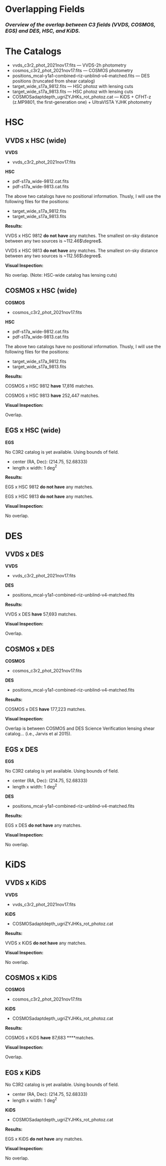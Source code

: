 # Overlapping Fields
### <em> Overview of the overlap between C3 fields (VVDS, COSMOS, EGS) and DES, HSC, and KiDS. </em> 

# The Catalogs

- vvds_c3r2_phot_2021nov17.fits — VVDS-2h photometry
- cosmos_c3r2_phot_2021nov17.fits — COSMOS photometry
- positions_mcal-y1a1-combined-riz-unblind-v4-matched.fits — DES positions (truncated from shear catalog)
- target_wide_s17a_9812.fits — HSC photoz with lensing cuts
- target_wide_s17a_9813.fits — HSC photoz with lensing cuts
- COSMOSadaptdepth_ugriZYJHKs_rot_photoz.cat — KiDS + CFHT-z (z.MP9801, the first-generation one) + UltraVISTA YJHK photometry

 

# HSC

## VVDS x HSC (wide)

**VVDS**

- vvds_c3r2_phot_2021nov17.fits

**HSC**

- pdf-s17a_wide-9812.cat.fits
- pdf-s17a_wide-9813.cat.fits

The above two catalogs have no positional information. Thusly, I will use the following files for the positions: 

- target_wide_s17a_9812.fits
- target_wide_s17a_9813.fits

**Results:** 

VVDS x HSC 9812 **do not** **have** any matches. The smallest on-sky distance between any two sources is ~112.46$\degree$. 

VVDS x HSC 9813 **do not have** any matches. The smallest on-sky distance between any two sources is ~112.56$\degree$.

**Visual Inspection:** 

No overlap. (Note: HSC-wide catalog has lensing cuts) 

## COSMOS x HSC (wide) 

**COSMOS**

- cosmos_c3r2_phot_2021nov17.fits

**HSC** 

- pdf-s17a_wide-9812.cat.fits
- pdf-s17a_wide-9813.cat.fits

The above two catalogs have no positional information. Thusly, I will use the following files for the positions: 

- target_wide_s17a_9812.fits
- target_wide_s17a_9813.fits

**Results:** 

COSMOS x HSC 9812 **have** 17,816 matches. 

COSMOS x HSC 9813 **have** 252,447 matches. 

**Visual Inspection:** 

Overlap. 

## EGS x HSC (wide)

**EGS**

No C3R2 catalog is yet available. Using bounds of field. 

- center (RA, Dec): (214.75, 52.68333)
- length x width: 1 deg$^2$

**Results:** 

EGS x HSC 9812 **do not have** any matches. 

EGS x HSC 9813 **do not have** any matches. 

**Visual Inspection:** 

No overlap.

# DES

## VVDS x DES

**VVDS**

- vvds_c3r2_phot_2021nov17.fits

**DES**

- positions_mcal-y1a1-combined-riz-unblind-v4-matched.fits

**Results:** 

VVDS x DES **have** 57,693 matches. 

**Visual Inspection:** 

Overlap.

## COSMOS x DES

**COSMOS**

- cosmos_c3r2_phot_2021nov17.fits

**DES**

- positions_mcal-y1a1-combined-riz-unblind-v4-matched.fits

**Results:** 

COSMOS x DES **have** 177,223 matches. 

 **Visual Inspection:** 

Overlap is between COSMOS and DES Science Verification lensing shear catalog... (i.e., Jarvis et al 2015). 

## EGS x DES

**EGS**

No C3R2 catalog is yet available. Using bounds of field. 

- center (RA, Dec): (214.75, 52.68333)
- length x width: 1 deg$^2$

**DES**

- positions_mcal-y1a1-combined-riz-unblind-v4-matched.fits

**Results:** 

EGS x DES **do not have** any matches.

**Visual Inspection:** 

No overlap. 

# KiDS

## VVDS x KiDS

**VVDS**

- vvds_c3r2_phot_2021nov17.fits

**KiDS**

- COSMOSadaptdepth_ugriZYJHKs_rot_photoz.cat

**Results:** 

VVDS x KiDS **do not have** any matches. 

**Visual Inspection:** 

No overlap. 

## COSMOS x KiDS

**COSMOS**

- cosmos_c3r2_phot_2021nov17.fits

**KiDS**

- COSMOSadaptdepth_ugriZYJHKs_rot_photoz.cat

**Results:**

COSMOS x KiDS **have** 87,683 ****matches. 

**Visual Inspection:** 

Overlap.

## EGS x KiDS

No C3R2 catalog is yet available. Using bounds of field. 

- center (RA, Dec): (214.75, 52.68333)
- length x width: 1 deg$^2$

**KiDS**

- COSMOSadaptdepth_ugriZYJHKs_rot_photoz.cat

**Results:** 

EGS x KiDS **do not have** any matches. 

**Visual Inspection:** 

No overlap.
